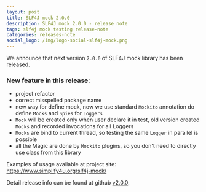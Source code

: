 ```yaml
---
layout: post
title: SLF4J mock 2.0.0
description: SLF4J mock 2.0.0 - release note
tags: slf4j mock testing release-note
categories: releases-note
social_logo: /img/logo-social-slf4j-mock.png
---
```


We announce that next version `2.0.0` of SLF4J mock library has been released.

<!-- -->

### New feature in this release:

 - project refactor
 - correct misspelled package name
 - new way for define mock, now we use standard `Mockito` annotation do define `Mocks` and `Spies` for `Loggers`
 - `Mock` will be created only when user declare it in test, old version created `Mocks` and recorded invocations for all Loggers
 - `Mocks` are bind to current thread, so testing the same `Logger` in parallel is possible
 - all the Magic are done by `Mockito` plugins, so you don't need to directly use class from this library

Examples of usage available at project site:  <https://www.simplify4u.org/slf4j-mock/>

Detail release info can be found at github [v2.0.0](https://github.com/s4u/slf4j-mock/releases/tag/v2.0.0).

